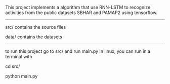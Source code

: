 This project implements a algorithm that use RNN-LSTM to recognize activities from the public datasets SBHAR and PAMAP2 using tensorflow.

*******************************************

src/ contains the source files

data/ contains the datasets

*******************************************

to run this project go to src/ and run main.py
In linux, you can run in a terminal with

cd src/

python main.py

